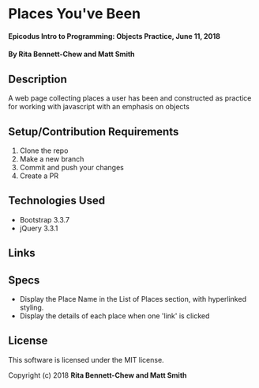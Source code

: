 # Places You've Been

#### Epicodus Intro to Programming: Objects Practice, June 11, 2018

#### By Rita Bennett-Chew and Matt Smith

## Description

A web page collecting places a user has been and constructed as practice for working with javascript with an emphasis on objects

## Setup/Contribution Requirements

1. Clone the repo
1. Make a new branch
1. Commit and push your changes
1. Create a PR

## Technologies Used

* Bootstrap 3.3.7
* jQuery 3.3.1

## Links

## Specs
* Display the Place Name in the List of Places section, with hyperlinked styling.
* Display the details of each place when one 'link' is clicked

## License

This software is licensed under the MIT license.

Copyright (c) 2018 **Rita Bennett-Chew and Matt Smith**
